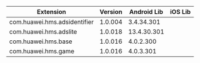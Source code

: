 
| Extension | Version | Android Lib | iOS Lib |
| --- | --- | --- | --- |
| com.huawei.hms.adsidentifier | 1.0.004 | 3.4.34.301 |  |
| com.huawei.hms.adslite | 1.0.018 | 13.4.30.301 |  |
| com.huawei.hms.base | 1.0.016 | 4.0.2.300 |  |
| com.huawei.hms.game | 1.0.016 | 4.0.3.301 |  |
